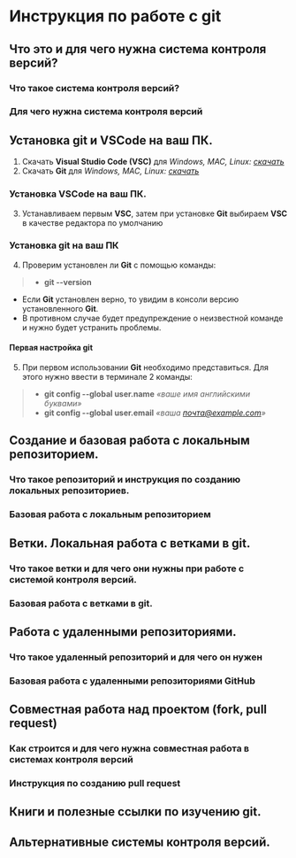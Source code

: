 # Инструкция по работе с git

## Что это и для чего нужна система контроля версий?

### Что такое система контроля версий?

### Для чего нужна система контроля версий

## Установка git и VSCode на ваш ПК.

1. Скачать **Visual Studio Code (VSC)** для *Windows, MAC, Linux:*  *[скачать](https://code.visualstudio.com/Download "Скачать")*
2. Скачать **Git** для *Windows, MAC, Linux:*  *[скачать](https://git-scm.com/downloads "Скачать")*

### Установка VSCode на ваш ПК.

3. Устанавливаем первым **VSC**, затем при установке **Git** выбираем **VSC** в качестве редактора по умолчанию

### Установка git на ваш ПК

4. Проверим установлен ли **Git** с помощью команды:
> * **git --version**

* Если **Git** установлен верно, то увидим в консоли версию установленного **Git**. 
* В противном случае будет предупреждение о неизвестной команде и нужно будет устранить проблемы.

#### Первая настройка git

5. При первом использовании **Git** необходимо представиться.  Для этого нужно ввести в терминале 2 команды:
> * **git config --global user.name** *«ваше имя английскими буквами»*
> * **git config --global user.email** *«ваша почта@example.com»*

## Создание и базовая работа с локальным репозиторием.

### Что такое репозиторий и инструкция по созданию локальных репозиториев.

### Базовая работа с локальным репозиторием

## Ветки. Локальная работа с ветками в git.

### Что такое ветки и для чего они нужны при работе с системой контроля версий.

### Базовая работа с ветками в git.

## Работа с удаленными репозиториями.

### Что такое удаленный репозиторий и для чего он нужен

### Базовая работа с удаленными репозиториями GitHub

## Совместная работа над проектом (fork, pull request)

### Как строится и для чего нужна совместная работа в системах контроля версий

### Инструкция по созданию pull request

## Книги и полезные ссылки по изучению git.

## Альтернативные системы контроля версий.
